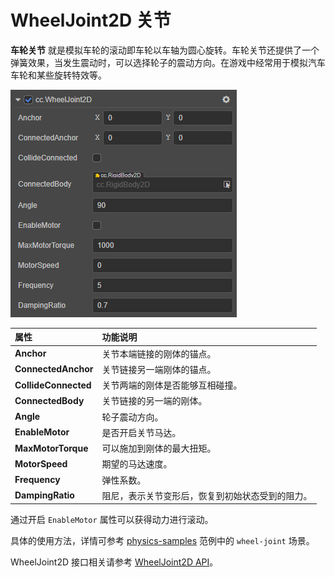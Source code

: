 # WheelJoint2D 关节

**车轮关节** 就是模拟车轮的滚动即车轮以车轴为圆心旋转。车轮关节还提供了一个弹簧效果，当发生震动时，可以选择轮子的震动方向。在游戏中经常用于模拟汽车车轮和某些旋转特效等。

![WheelJoint2D](../image/wheeljoint2d.png)

属性 | 功能说明
:---|:---
**Anchor** | 关节本端链接的刚体的锚点。
**ConnectedAnchor** | 关节链接另一端刚体的锚点。
**CollideConnected**  |  关节两端的刚体是否能够互相碰撞。
**ConnectedBody**  |  关节链接的另一端的刚体。
**Angle**  | 轮子震动方向。
**EnableMotor**  | 是否开启关节马达。
**MaxMotorTorque**  | 可以施加到刚体的最大扭矩。
**MotorSpeed**  | 期望的马达速度。
**Frequency**  | 弹性系数。
**DampingRatio**  | 阻尼，表示关节变形后，恢复到初始状态受到的阻力。

通过开启 `EnableMotor` 属性可以获得动力进行滚动。

<!-- ![wheelJoint](../image/wheelJoint.gif) -->

具体的使用方法，详情可参考 [physics-samples](https://github.com/cocos-creator/physics-samples/tree/v3.x/2d/box2d/assets/cases/example/joints) 范例中的 `wheel-joint` 场景。

WheelJoint2D 接口相关请参考 [WheelJoint2D API](__APIDOC__/zh/classes/physics2d.wheeljoint2d.html)。
